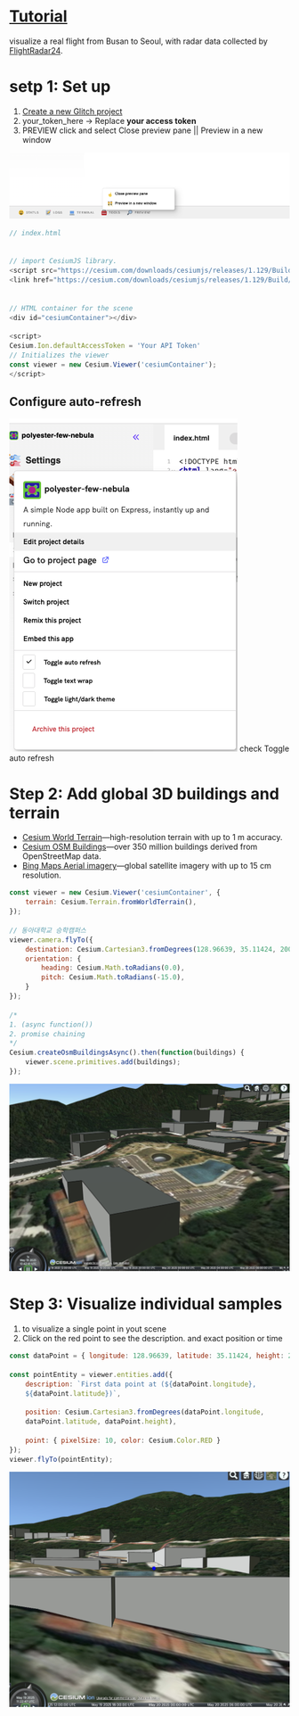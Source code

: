 
# [Tutorial](DSL/NIA/빛공해과제정리)
visualize a real flight from Busan to Seoul, with radar data collected by [FlightRadar24](https://cesium.com/blog/2020/08/13/flightradar24/).


# setp 1: Set up

1. [Create a new Glitch project](https://glitch.com/edit/#!/remix/cesium-template)
2. your_token_here -> Replace **your access token**
3. PREVIEW click and select Close preview pane || Preview in a new window

![1](Pic/1.png)

```javascript
// index.html


// import CesiumJS library.
<script src="https://cesium.com/downloads/cesiumjs/releases/1.129/Build/Cesium/Cesium.js"></script>
<link href="https://cesium.com/downloads/cesiumjs/releases/1.129/Build/Cesium/Widgets/widgets.css" rel="stylesheet">


// HTML container for the scene
<div id="cesiumContainer"></div>

<script>
Cesium.Ion.defaultAccessToken = 'Your API Token'
// Initializes the viewer
const viewer = new Cesium.Viewer('cesiumContainer');
</script>
```

## Configure auto-refresh
![2](Pic/2.png)
check Toggle auto refresh 

# Step 2: Add global 3D buildings and terrain

- [Cesium World Terrain](https://cesium.com/platform/cesium-ion/content/cesium-world-terrain/)—high-resolution terrain with up to 1 m accuracy.
- [Cesium OSM Buildings](https://cesium.com/platform/cesium-ion/content/cesium-osm-buildings/)—over 350 million buildings derived from OpenStreetMap data.
- [Bing Maps Aerial imagery](https://cesium.com/platform/cesium-ion/content/bing-maps-imagery/)—global satellite imagery with up to 15 cm resolution.


```javascript
const viewer = new Cesium.Viewer('cesiumContainer', {
    terrain: Cesium.Terrain.fromWorldTerrain(),
});

// 동아대학교 승학캠퍼스
viewer.camera.flyTo({
    destination: Cesium.Cartesian3.fromDegrees(128.96639, 35.11424, 200),
    orientation: {
        heading: Cesium.Math.toRadians(0.0),
        pitch: Cesium.Math.toRadians(-15.0),
    }
});

/*
1. (async function())
2. promise chaining
*/
Cesium.createOsmBuildingsAsync().then(function(buildings) {
    viewer.scene.primitives.add(buildings);
});
```

![3](Pic/3.png)


# Step 3: Visualize individual samples

1. to visualize a single point in yout scene
2.  Click on the red point to see the description. and exact position  or time 

```js
const dataPoint = { longitude: 128.96639, latitude: 35.11424, height: 200 };

const pointEntity = viewer.entities.add({
	description: `First data point at (${dataPoint.longitude}, 
	${dataPoint.latitude})`,

	position: Cesium.Cartesian3.fromDegrees(dataPoint.longitude, 
	dataPoint.latitude, dataPoint.height),
  
	point: { pixelSize: 10, color: Cesium.Color.RED }
});
viewer.flyTo(pointEntity);
```

![4](Pic/4.png)